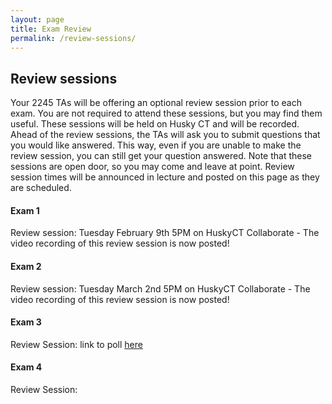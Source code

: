 ```yaml
---
layout: page
title: Exam Review
permalink: /review-sessions/
---
```


## Review sessions

Your 2245 TAs will be offering an optional review session prior to each exam. You are not required to attend these sessions, but you may find them useful. These sessions will be held on Husky CT and will be recorded. Ahead of the review sessions, the TAs will ask you to submit questions that you would like answered. This way, even if you are unable to make the review session, you can still get your question answered. Note that these sessions are open door, so you may come and leave at point. 
Review session times will be announced in lecture and posted on this page as they are scheduled.

#### Exam 1
Review session: Tuesday February 9th 5PM on HuskyCT Collaborate - The video recording of this review session is now posted!

#### Exam 2

Review session: Tuesday March 2nd 5PM on HuskyCT Collaborate - The video recording of this review session is now posted!

#### Exam 3

Review Session: link to poll [here](https://whenisgood.net/gfa7xnm)

#### Exam 4

Review Session: 



